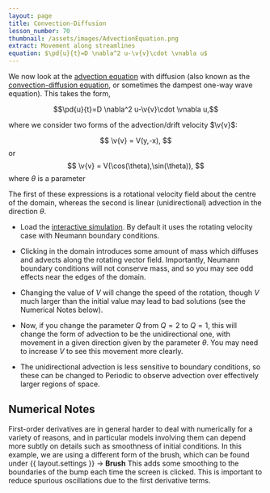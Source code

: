 ```yaml
---
layout: page
title: Convection-Diffusion
lesson_number: 70
thumbnail: /assets/images/AdvectionEquation.png
extract: Movement along streamlines
equation: $\pd{u}{t}=D \nabla^2 u-\v{v}\cdot \vnabla u$
---
```

We now look at the [advection equation](https://en.wikipedia.org/wiki/Advection#The_advection_equation) with diffusion (also known as the [convection-diffusion equation](https://en.wikipedia.org/wiki/Convection%E2%80%93diffusion_equation), or sometimes the dampest one-way wave equation). This takes the form,

$$\pd{u}{t}=D \nabla^2 u-\v{v}\cdot \vnabla u,$$

where we consider two forms of the advection/drift velocity $\v{v}$: 

$$
\v{v} = V(y,-x),
$$
or 
$$
\v{v} = V(\cos(\theta),\sin(\theta)),
$$
where $\theta$ is a parameter

The first of these expressions is a rotational velocity field about the centre of the domain, whereas the second is linear (unidirectional) advection in the direction $\theta$. 

* Load the [interactive simulation](/sim/?preset=AdvectionEquation). By default it uses the rotating velocity case with Neumann boundary conditions.

* Clicking in the domain introduces some amount of mass which diffuses and advects along the rotating vector field. Importantly, Neumann boundary conditions will not conserve mass, and so you may see odd effects near the edges of the domain.

* Changing the value of $V$ will change the speed of the rotation, though $V$ much larger than the initial value may lead to bad solutions (see the Numerical Notes below).

* Now, if you change the parameter $Q$ from $Q=2$ to $Q=1$, this will change the form of advection to be the unidirectional one, with movement in a given direction given by the parameter $\theta$. You may need to increase $V$ to see this movement more clearly.

* The unidirectional advection is less sensitive to boundary conditions, so these can be changed to Periodic to observe advection over effectively larger regions of space.

## Numerical Notes

First-order derivatives are in general harder to deal with numerically for a variety of reasons, and in particular models involving them can depend more subtly on details such as smoothness of initial conditions. In this example, we are using a different form of the brush, which can be found under <span class='click_sequence'>{{ layout.settings }} → **Brush**</span> This adds some smoothing to the boundaries of the bump each time the screen is clicked. This is important to reduce spurious oscillations due to the first derivative terms.
